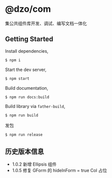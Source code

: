 # @dzo/com

集公共组件库开发、调试、编写文档一体化

## Getting Started

Install dependencies,

```bash
$ npm i
```

Start the dev server,

```bash
$ npm start
```

Build documentation,

```bash
$ npm run docs:build
```

Build library via `father-build`,

```bash
$ npm run build
```

发包

```bash
$ npm run release
```

## 历史版本信息

- 1.0.2 新增 Ellipsis 组件
- 1.0.5 修复 GForm 的 hideInForm = true Col 占位
